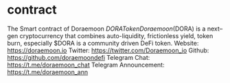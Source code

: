 # contract
The Smart contract of Doraemoon $DORA Token
Doraemoon ($DORA) is a next–gen cryptocurrency that combines auto-liquidity, frictionless yield, token burn, especially $DORA is a community driven DeFi token.
Website: https://doraemoon.io
Twitter: https://twitter.com/Doraemoon_io
Github: https://github.com/doraemoondefi
Telegram Chat: https://t.me/doraemoon_chat
Telegram Announcement: https://t.me/doraemoon_ann
